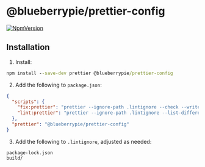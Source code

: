 # @blueberrypie/prettier-config

[![NpmVersion](https://img.shields.io/npm/v/@blueberrypie/prettier-config.svg)](https://www.npmjs.com/package/@blueberrypie/prettier-config)

## Installation

1. Install:

```cmd
npm install --save-dev prettier @blueberrypie/prettier-config
```

2. Add the following to `package.json`:

```json
{
  "scripts": {
    "fix:prettier": "prettier --ignore-path .lintignore --check --write \"**/*.{ts,tsx,js,jsx,json,css,html,md}\"",
    "lint:prettier": "prettier --ignore-path .lintignore --list-different \"**/*.{ts,tsx,js,jsx,json,css,html,md}\""
  },
  "prettier": "@blueberrypie/prettier-config"
}
```

3. Add the following to `.lintignore`, adjusted as needed:

```
package-lock.json
build/
```
